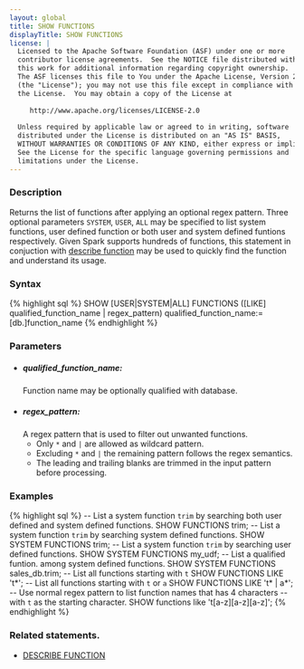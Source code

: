 ```yaml
---
layout: global
title: SHOW FUNCTIONS
displayTitle: SHOW FUNCTIONS
license: |
  Licensed to the Apache Software Foundation (ASF) under one or more
  contributor license agreements.  See the NOTICE file distributed with
  this work for additional information regarding copyright ownership.
  The ASF licenses this file to You under the Apache License, Version 2.0
  (the "License"); you may not use this file except in compliance with
  the License.  You may obtain a copy of the License at
 
     http://www.apache.org/licenses/LICENSE-2.0
 
  Unless required by applicable law or agreed to in writing, software
  distributed under the License is distributed on an "AS IS" BASIS,
  WITHOUT WARRANTIES OR CONDITIONS OF ANY KIND, either express or implied.
  See the License for the specific language governing permissions and
  limitations under the License.
---
```


### Description
Returns the list of functions after applying an optional regex pattern.
Three optional parameters `SYSTEM`, `USER`, `ALL` may be specified to list
system functions, user defined function or both user and system defined
funtions respectively. Given Spark supports hundreds of functions, this
statement in conjuction with [describe function](sql-ref-syntax-aux-describe-function.html)
may be used to quickly find the function and understand its usage.

### Syntax
{% highlight sql %}
SHOW [USER|SYSTEM|ALL] FUNCTIONS ([LIKE] qualified_function_name | regex_pattern)
qualified_function_name:= [db.]function_name
{% endhighlight %}

### Parameters
- ##### ***qualified_function_name***:
  Function name may be optionally qualified with database.
- ##### ***regex_pattern***:
  A regex pattern that is used to filter out unwanted functions.
  - Only `*` and `|` are allowed as wildcard pattern.
  - Excluding `*` and `|` the remaining pattern follows the regex semantics.
  - The leading and trailing blanks are trimmed in the input pattern before processing.  

### Examples
{% highlight sql %}
-- List a system function `trim` by searching both user defined and system defined functions.
SHOW FUNCTIONS trim;
-- List a system function `trim` by searching system defined functions.
SHOW SYSTEM FUNCTIONS trim;
-- List a system function `trim` by searching user defined functions.
SHOW SYSTEM FUNCTIONS my_udf;
-- List a qualified funtion. among system defined functions.
SHOW SYSTEM FUNCTIONS sales_db.trim;
-- List all functions starting with `t`
SHOW FUNCTIONS LIKE 't*';
-- List all functions starting with `t` or `a`
SHOW FUNCTIONS LIKE 't* | a*';
-- Use normal regex pattern to list function names that has 4 characters
-- with `t` as the starting character.
SHOW functions like 't[a-z][a-z][a-z]';
{% endhighlight %}

### Related statements.
- [DESCRIBE FUNCTION](sql-ref-syntax-aux-describe-function.html)
